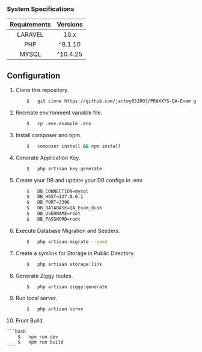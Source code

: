 ### System Specifications

| Requirements | Versions |
| :----------: | :------: |
|   LARAVEL    |   10.x    |
|     PHP      | ^8.1.10  |
|    MYSQL     |   ^10.4.25   |

## Configuration

1.  Clone this repository.

    ```bash
        $   git clone https://github.com/jantoy052003/PRAXXYS-QA-Exam.git
    ```

2.  Recreate environment variable file.

    ```bash
        $   cp .env.example .env
    ```

3.  Install composer and npm.

    ```bash
        $   composer install && npm install
    ```

4.  Generate Application Key.

    ```bash
        $   php artisan key:generate
    ```

5.  Create your DB and update your DB configs in .env.

    ```bash
        $   DB_CONNECTION=mysql
        $   DB_HOST=127.0.0.1
        $   DB_PORT=3306
        $   DB_DATABASE=QA_Exam_dusk
        $   DB_USERNAME=root
        $   DB_PASSWORD=root
    ```

6.  Execute Database Migration and Seeders.

    ```bash
        $   php artisan migrate --seed
    ```

7.  Create a symlink for Storage in Public Directory.

    ```bash
        $   php artisan storage:link
    ```

8.  Generate Ziggy routes.

    ```bash
        $   php artisan ziggy:generate
    ```

9.  Run local server.

    ```bash
        $   php artisan serve
    ```

10.  Front Build.

    ```bash
        $   npm run dev
        $   npm run build
    ```
